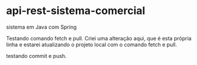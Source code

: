 # api-rest-sistema-comercial
 sistema em Java com Spring

Testando comando fetch e pull. Criei uma alteração aqui, que é esta própria linha e estarei atualizando o projeto local com o comando fetch e pull.

testando commit e push.
